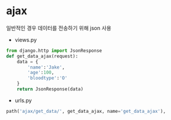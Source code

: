 # ajax
일반적인 경우 데이터를 전송하기 위해 json 사용

- views.py
```python
from django.http import JsonResponse
def get_data_ajax(request):
    data = {
        'name':'Jake',
        'age':100,
        'bloodtype':'O'
    }
    return JsonResponse(data)
```

- urls.py
```python
path('ajax/get_data/', get_data_ajax, name='get_data_ajax'),
```


